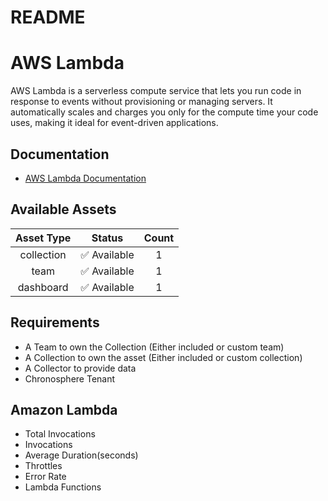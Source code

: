 
README
======

# AWS Lambda


AWS Lambda is a serverless compute service that lets you run code in response to events without provisioning or managing servers. It automatically scales and charges you only for the compute time your code uses, making it ideal for event-driven applications.
## Documentation

- [AWS Lambda Documentation](https://aws.amazon.com/blogs/opensource/integrating-the-aws-lambda-telemetry-api-with-prometheus-and-opensearch/)

## Available Assets

|Asset Type|Status|Count|
| :---: | :---: | :---: |
|collection|✅ Available|1|
|team|✅ Available|1|
|dashboard|✅ Available|1|

## Requirements

- A Team to own the Collection (Either included or custom team)
- A Collection to own the asset (Either included or custom collection)
- A Collector to provide data
- Chronosphere Tenant

## Amazon Lambda

- Total Invocations
- Invocations
- Average Duration(seconds)
- Throttles
- Error Rate
- Lambda Functions
